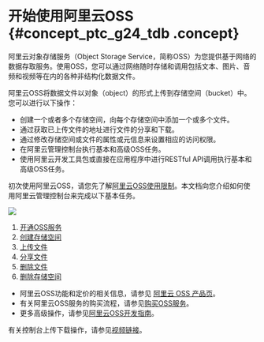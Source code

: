 # 开始使用阿里云OSS {#concept_ptc_g24_tdb .concept}

阿里云对象存储服务（Object Storage Service，简称OSS）为您提供基于网络的数据存取服务。使用OSS，您可以通过网络随时存储和调用包括文本、图片、音频和视频等在内的各种非结构化数据文件。

阿里云OSS将数据文件以对象（object）的形式上传到存储空间（bucket）中。您可以进行以下操作：

-   创建一个或者多个存储空间，向每个存储空间中添加一个或多个文件。
-   通过获取已上传文件的地址进行文件的分享和下载。
-   通过修改存储空间或文件的属性或元信息来设置相应的访问权限。
-   在阿里云管理控制台执行基本和高级OSS任务。
-   使用阿里云开发工具包或直接在应用程序中进行RESTful API调用执行基本和高级OSS任务。

初次使用阿里云OSS，请您先了解[阿里云OSS使用限制](../cn.zh-CN/产品简介/使用限制.md#)。本文档向您介绍如何使用阿里云管理控制台来完成以下基本任务。

 ![](http://static-aliyun-doc.oss-cn-hangzhou.aliyuncs.com/assets/img/4330/919_zh-CN.jpg) 

1.  [开通OSS服务](cn.zh-CN/快速入门/开通OSS服务.md#)
2.  [创建存储空间](cn.zh-CN/快速入门/创建存储空间.md#)
3.  [上传文件](cn.zh-CN/快速入门/上传文件.md#)
4.  [分享文件](cn.zh-CN/快速入门/分享文件.md#)
5.  [删除文件](cn.zh-CN/快速入门/删除文件.md#)
6.  [删除存储空间](cn.zh-CN/快速入门/删除存储空间.md#)

-   阿里云OSS功能和定价的相关信息，请参见 [阿里云 OSS 产品页](https://www.aliyun.com/product/oss)。
-   有关阿里云OSS服务的购买流程，请参见[购买OSS服务](cn.zh-CN/快速入门/购买OSS服务.md#)。
-   更多高级操作，请参见[阿里云OSS开发指南](../cn.zh-CN/开发指南/基本概念介绍.md#)。

有关控制台上传下载操作，请参见[视频链接](https://help.aliyun.com/video_detail/67400.html)。

